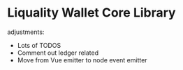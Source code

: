 # Liquality Wallet Core Library

adjustments:

- Lots of TODOS
- Comment out ledger related
- Move from Vue emitter to node event emitter